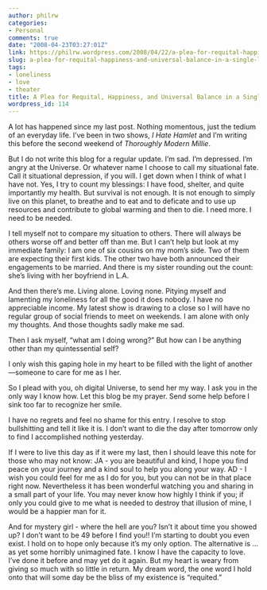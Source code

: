 ```yaml
---
author: philrw
categories:
- Personal
comments: true
date: "2008-04-23T03:27:01Z"
link: https://philrw.wordpress.com/2008/04/22/a-plea-for-requital-happiness-and-universal-balance-in-a-single-life/
slug: a-plea-for-requital-happiness-and-universal-balance-in-a-single-life
tags:
- loneliness
- love
- theater
title: A Plea for Requital, Happiness, and Universal Balance in a Single Life
wordpress_id: 114
---
```


A lot has happened since my last post. Nothing momentous, just the tedium of an everyday life. I’ve been in two shows, _I Hate Hamlet_ and I’m writing this before the second weekend of _Thoroughly Modern Millie_.

But I do not write this blog for a regular update. I’m sad. I’m depressed. I’m angry at the Universe. Or whatever name I choose to call my situational fate. Call it situational depression, if you will. I get down when I think of what I have not. Yes, I try to count my blessings: I have food, shelter, and quite importantly my health. But survival is not enough. It is not enough to simply live on this planet, to breathe and to eat and to deficate and to use up resources and contribute to global warming and then to die. I need more. I need to be needed.

I tell myself not to compare my situation to others. There will always be others worse off and better off than me. But I can’t help but look at my immediate family: I am one of six cousins on my mom’s side. Two of them are expecting their first kids. The other two have both announced their engagements to be married. And there is my sister rounding out the count: she’s living with her boyfriend in L.A.

And then there’s me. Living alone. Loving none. Pitying myself and lamenting my loneliness for all the good it does nobody. I have no appreciable income. My latest show is drawing to a close so I will have no regular group of social friends to meet on weekends. I am alone with only my thoughts. And those thoughts sadly make me sad.

Then I ask myself, “what am I doing wrong?” But how can I be anything other than my quintessential self?

I only wish this gaping hole in my heart to be filled with the light of another—someone to care for me as I her.

So I plead with you, oh digital Universe, to send her my way. I ask you in the only way I know how. Let this blog be my prayer. Send some help before I sink too far to recognize her smile.

I have no regrets and feel no shame for this entry. I resolve to stop bullshitting and tell it like it is. I don’t want to die the day after tomorrow only to find I accomplished nothing yesterday.

If I were to live this day as if it were my last, then I should leave this note for those who may not know: JA - you are beautiful and kind, I hope you find peace on your journey and a kind soul to help you along your way. AD - I wish you could feel for me as I do for you, but you can not be in that place right now. Nevertheless it has been wonderful watching you and sharing in a small part of your life. You may never know how highly I think if you; if only you could give to me what is needed to destroy that illusion of mine, I would be a happier man for it.

And for mystery girl - where the hell are you? Isn’t it about time you showed up? I don’t want to be 49 before I find you!! I’m starting to doubt you even exist. I hold on to hope only because it’s my only option. The alternative is ... as yet some horribly unimagined fate. I know I have the capacity to love. I’ve done it before and may yet do it again. But my heart is weary from giving so much with so little in return. My dream word, the one word I hold onto that will some day be the bliss of my existence is “requited.”
